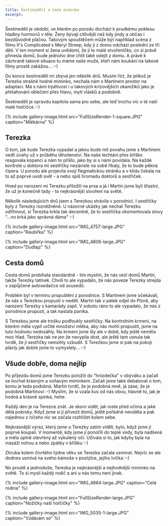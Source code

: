```yaml
---
title: Šestinedělí a naše miminko
excerpt: 
---
```


Šestinedělí je období, ve kterém po porodu dochází k prudkému poklesu hladiny hormonů v těle. Ženy bývají citlivější než kdy jindy a občas i bezdůvodně pláčou. Takovým spouštěčem může být například scéna z filmu It's Complicated s Meryl Streep, kdy jí z domu odchází poslední ze tří dětí. V ten moment si žena uvědomí, že jí to malé stvořeníčko, co si právě přinesla domů, bude jednoho dne chtít také odejít z domu. A právě k záchraně takové situace tu máme naše muže, kteří nám koukání na takové filmy prostě zakážou... :-)

Do konce šestinedělí mi zbývá jen několik dnů. Musím říct, že jelikož je Terezka strašně hodné miminko, nechala nám s Martinem prostor na adaptaci. Má s námi trpělivost i u takových krizovějších okamžiků jako je přetahování oblečení přes hlavu, mytí vlásků a podobně.

Šestinedělí je opravdu kapitola sama pro sebe, ale teď trochu víc o té naší malé holčičce :-)

{% include gallery-image.html src="FullSizeRender-1-square.JPG" caption="Mlékárna" %}

## Terezka

O tom, jak bude Terezka vypadat a jakou bude mít povahu jsme s Martinem vedli úvahy už v průběhu těhotenství. Na naše lechtání přes bříško reagovala kopanci a nám to přišlo, jako by si s námi povídala. Na každé kontrole u doktora mi sestřičky nezávisle na sobě říkaly, že to bude pěkná čipera. U porodu ale projevila svojí flegmatickou stránku a v klidu čekala na to až poprvé uvidí svět - a nebo spíš hromadu doktorů a sestřiček.

Hned po narození mi Terezku přiložili na prsa a já i Martin jsme byli šťastní, že už je konečně tady - to nejkrásnější stvoření na světě.

Několik následujících dnů jsem s Terezkou strávila v porodnici. I sestřičky byly z Terezky rozněžněné. U názorné ukázky jak nechat Terezku odříhnout, si Terezka krkla tak decentně, že to sestřička okomentovala slovy "...no krká jako správná dáma" :-)

{% include gallery-image.html src="IMG_4757-large.JPG" caption="Raubířka" %}

{% include gallery-image.html src="IMG_4806-large.JPG" caption="Dudlajz" %}

## Cesta domů

Cesta domů probíhala standardně - tím myslím, že nás vezl domů Martin, takže Terezky tatínek. Chvíli to ale vypadalo, že nás poveze Terezky strejda v zapůjčené autosedačce od sousedů.

Problém byl v termínu propuštění z porodnice. S Martinem jsme očekávali, že nás s Terezkou propustí v neděli. Martin tak v pátek odjel do Plzně, aby narození Terezky s kamarády zapil. V sobotu ráno to ale vypadalo, že nás z porodnice propustí, a tak nastala panika.

S Terezkou jsme ale trošku podfoukly sestřičky. Na kontrolním krmení, na kterém měla vypít určité množství mléka, aby nás mohli propustit, jsme na tuto hodnotu nedosáhly. Na krmení jsme šly ale v době, kdy ještě neměla moc hlad. Terezka tak ne jen že nevypila dost, ale ještě tam usnula tak tvrdě, že jí sestřičky nemohly vzbudit. S Terezkou jsme si pak na pokoji plácly jak dobře jsme to vymyslely... :-)

## Všude dobře, doma nejlíp

Po příjezdu domů jsme Terezku položili do "hnízdečka" v obýváku a začali se kochat krásným a voňavým miminkem. Začali jsme také debatovat o tom, komu je teda podobná. Martin tvrdil, že je podobná mně, já zase, že je podobná Martinovi :-) Myslím, že si vzala kus od nás obou, hlavně to, jak je hodná a krásně spinká, hehe.

Každý den je na Terezce znát. Je skoro vidět, jak roste před očima a jaké dělá pokroky. Když jsme si jí přivezli domů, ještě pořádně neviděla a pak najednou z ničeho nic se začala rozhližet kolem sebe.

Nejkrásnější výraz, který jsme u Terezky zatím viděli, bylo, když jsme jí poprvé koupali. V momentě, kdy jsme jí ponořili do teplé vody, byla nadšená a měla úplně otevřený až vykulený oči. Užívala si to, jak kdyby byla na masáži nohou a nebo zpátky v bříšku :-)

Zhruba kolem čtvrtého týdne věku se Terezka začala usmívat. Nejvíc se ale dodnes usmívá na svého kámoše v postýlce, jejího lvíčka :-)

No prostě a jednoduše, Terezka je nejkrásnější a nejhodnější miminko na světě. To si myslí každý rodič a ani u nás tomu není jinak.

{% include gallery-image.html src="IMG_4864-large.JPG" caption="Celá rodina" %}

{% include gallery-image.html src="FullSizeRender-large.JPG" caption="Nožičky naší holčičky" %}

{% include gallery-image.html src="IMG_5035-1-large.JPG" caption="Vzdávám se" %}













